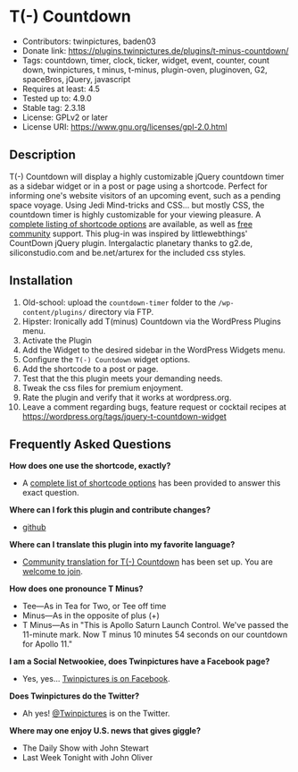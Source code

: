 T(-) Countdown
==============
* Contributors: twinpictures, baden03
* Donate link: https://plugins.twinpictures.de/plugins/t-minus-countdown/
* Tags: countdown, timer, clock, ticker, widget, event, counter, count down, twinpictures, t minus, t-minus, plugin-oven, pluginoven, G2, spaceBros, jQuery, javascript
* Requires at least: 4.5
* Tested up to: 4.9.0
* Stable tag: 2.3.18
* License: GPLv2 or later
* License URI: https://www.gnu.org/licenses/gpl-2.0.html

Description
-----------
T(-) Countdown will display a highly customizable jQuery countdown timer as a sidebar widget or in a post or page using a shortcode. Perfect for informing one's website visitors of an upcoming event, such as a pending space voyage. Using Jedi Mind-tricks and CSS... but mostly CSS, the countdown timer is highly customizable for your viewing pleasure. A <a href='https://plugins.twinpictures.de/plugins/t-minus-countdown/documentation/'>complete listing of shortcode options</a> are available, as well as <a href='https://wordpress.org/support/plugin/jquery-t-countdown-widget'>free community</a> support. This plug-in was inspired by littlewebthings' CountDown jQuery plugin. Intergalactic planetary thanks to g2.de, siliconstudio.com and be.net/arturex for the included css styles.

Installation
------------
1. Old-school: upload the `countdown-timer` folder to the `/wp-content/plugins/` directory via FTP.
1. Hipster: Ironically add T(minus) Countdown via the WordPress Plugins menu.
1. Activate the Plugin
1. Add the Widget to the desired sidebar in the WordPress Widgets menu.
1. Configure the `T(-) Countdown` widget options.
1. Add the shortcode to a post or page.
1. Test that the this plugin meets your demanding needs.
1. Tweak the css files for premium enjoyment.
1. Rate the plugin and verify that it works at wordpress.org.
1. Leave a comment regarding bugs, feature request or cocktail recipes at https://wordpress.org/tags/jquery-t-countdown-widget

Frequently Asked Questions
--------------------------
<b>How does one use the shortcode, exactly?</b>
* A <a href='https://plugins.twinpictures.de/plugins/t-minus-countdown/documentation/'>complete list of shortcode options</a> has been provided to answer this exact question.

<b>Where can I fork this plugin and contribute changes?</b>
* <a href='https://github.com/baden03/t-minus-countdown'>github</a>

<b>Where can I translate this plugin into my favorite language?</b>
* <a href='https://translate.twinpictures.de/projects/t-countdown'>Community translation for T(-) Countdown</a> has been set up. You are <a href='https://translate.twinpictures.de/wordpress/wp-login.php?action=register'>welcome to join</a>.

<b>How does one pronounce T Minus?</b>
* Tee&mdash;As in Tea for Two, or Tee off time
* Minus&mdash;As in the opposite of plus (+)
* T Minus&mdash;As in "This is Apollo Saturn Launch Control. We've passed the 11-minute mark. Now T minus 10 minutes 54 seconds on our countdown for Apollo 11."

<b>I am a Social Netwookiee, does Twinpictures have a Facebook page?</b>
* Yes, yes... <a href='https://www.facebook.com/twinpictures'>Twinpictures is on Facebook</a>.

<b>Does Twinpictures do the Twitter?</b>
* Ah yes! <a href='https://twitter.com/#!/twinpictures'>@Twinpictures</a> is on the Twitter.

<b>Where may one enjoy U.S. news that gives giggle?</b>
* The Daily Show with John Stewart
* Last Week Tonight with John Oliver
